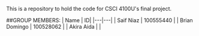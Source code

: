 This is a repository to hold the code for CSCI 4100U's final project.

##GROUP MEMBERS:
| Name | ID|
|---|---|
| Saif Niaz | 100555440 |
| Brian Domingo | 100528062 |
| Akira Aida | |
